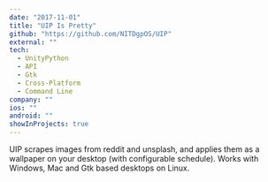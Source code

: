 ```yaml
---
date: "2017-11-01"
title: "UIP Is Pretty"
github: "https://github.com/NITDgpOS/UIP"
external: ""
tech:
  - UnityPython
  - API
  - Gtk
  - Cross-Platform
  - Command Line
company: ""
ios: ""
android: ""
showInProjects: true
---
```


UIP scrapes images from reddit and unsplash, and applies them as a wallpaper on your desktop (with configurable schedule). Works with Windows, Mac and Gtk based desktops on Linux.
